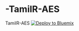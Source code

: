 # -TamilR-AES
 TamilR-AES
 <a href="https://bluemix.net/deploy?repository=https://github.com/TamilarasiR/-TamilR-AES"> <img src="https://bluemix.net/deploy/button.png" alt="Deploy to Bluemix"></a>
